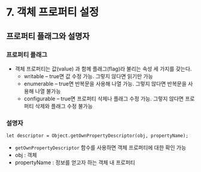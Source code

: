 # 7. 객체 프로퍼티 설정

## 프로퍼티 플래그와 설명자

### 프로퍼티 플래그
- 객체 프로퍼티는 값(value) 과 함께 플래그(flag)라 불리는 속성 세 가지를 갖는다.
  - writable – true면 값 수정 가능. 그렇지 않다면 읽기만 가능
  - enumerable – true면 반복문을 사용해 나열 가능. 그렇지 않다면 반복문을 사용해 나열 불가능 
  - configurable – true면 프로퍼티 삭제나 플래그 수정 가능. 그렇지 않다면 프로퍼티 삭제와 플래그 수정 불가능

### 설명자
```
let descriptor = Object.getOwnPropertyDescriptor(obj, propertyName);
```
- `getOwnPropertyDescriptor` 함수를 사용하면 객체 프로퍼티에 대한 확인 가능
- obj : 객체 
- propertyName : 정보를 얻고자 하는 객체 내 프로퍼티
